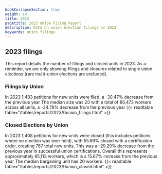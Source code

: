 ```yaml
---
bookCollapseSection: true
weight: 14
title: 2023
pagetitle: 2023 Union Filing Report
description: Data on union election filings in 2023
keywords: union filings
---
```


## 2023 filings

This report details the number of filings and closed units in 2023. As a reminder, we are only showing filings and closures related to single union elections (rare multi-union elections are excluded).

### Filings by Union
In 2023 1,483 petitions for new units were filed, a -30.47% decrease from the previous year The median size was 20 with a total of 86,473 workers across all units, a -34.79% decrease from the previous year
{{< readtable table="/tables/reports/2023/0union_filings.html" >}}

### Closed Elections by Union
In 2023 1,408 petitions for new units were closed (this includes petitions where no election was ever held), with 55.89% closed with a certification order, creating 787 total new units. This was a -29.29% decrease from the previous year in successful union certifications. Overall this represents approximately 65,113 workers, which is a 15.67% increase from the previous year The median bargaining unit has 20 workers.
{{< readtable table="/tables/reports/2023/0union_closed.html" >}}

